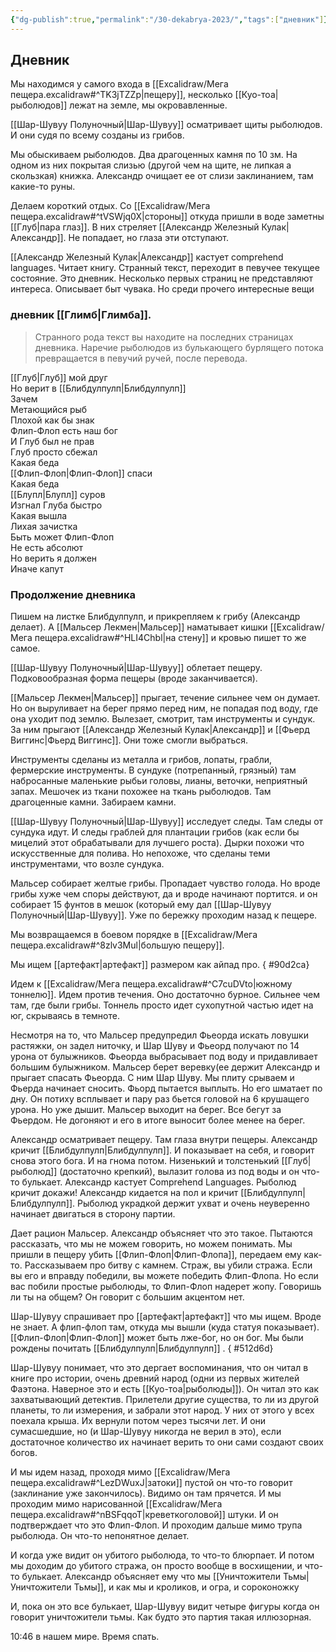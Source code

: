 ```yaml
---
{"dg-publish":true,"permalink":"/30-dekabrya-2023/","tags":["дневник"]}
---
```



## Дневник
Мы находимся у самого входа в [[Excalidraw/Мега пещера.excalidraw#^TK3jTZZp\|пещеру]], несколько [[Куо-тоа\|рыболюдов]] лежат на земле, мы окровавленные. 

[[Шар-Шувуу Полуночный\|Шар-Шувуу]] осматривает щиты рыболюдов. И они судя по всему созданы из грибов. 

Мы обыскиваем рыболюдов. Два драгоценных камня по 10 зм. На одном из них покрытая слизью (другой чем на щите, не липкая а скользкая) книжка. Александр очищает ее от слизи заклинанием, там какие-то руны.

Делаем короткий отдых. Со [[Excalidraw/Мега пещера.excalidraw#^tVSWjq0X\|стороны]] откуда пришли в воде заметны [[Глуб\|пара глаз]]. В них стреляет [[Александр Железный Кулак\|Александр]]. Не попадает, но глаза эти отступают.

[[Александр Железный Кулак\|Александр]] кастует comprehend languages. Читает книгу. Странный текст, переходит в певучее текущее состояние. Это дневник. Несколько первых страниц не представляют интереса. Описывает быт чувака. Но среди прочего интересные вещи

### дневник [[Глимб\|Глимба]].

>Странного рода текст вы находите на последних страницах дневника. Наречие рыболюдов из булькающего бурлящего потока превращается в певучий ручей, после перевода.  
>
  [[Глуб\|Глуб]] мой друг    
  Но верит в [[Блибдулпулп\|Блибдулпулп]]  
  Зачем  
  Метающийся рыб  
  Плохой как бы знак  
  Флип-Флоп есть наш бог  
  И Глуб был не прав  
  Глуб просто сбежал  
  Какая беда  
  [[Флип-Флоп\|Флип-Флоп]] спаси  
  Какая беда  
  [[Блупл\|Блупл]] суров  
  Изгнал Глуба быстро  
  Какая вышла  
  Лихая зачистка  
  Быть может Флип-Флоп  
  Не есть абсолют  
  Но верить я должен  
  Иначе капут

### Продолжение дневника

Пишем на листке Блибдулпулп, и прикрепляем к грибу (Александр делает). А [[Мальсер Лекмен\|Мальсер]] наматывает кишки [[Excalidraw/Мега пещера.excalidraw#^HLI4Chbl\|на стену]] и кровью пишет то же самое.  

[[Шар-Шувуу Полуночный\|Шар-Шувуу]] облетает пещеру. Подковообразная форма пещеры (вроде заканчивается).

[[Мальсер Лекмен\|Мальсер]] прыгает, течение сильнее чем он думает. Но он выруливает на берег прямо перед ним, не попадая под воду, где она уходит под землю. Вылезает, смотрит, там инструменты и сундук. За ним прыгают [[Александр Железный Кулак\|Александр]] и [[Фьерд Виггинс\|Фьерд Виггинс]]. Они тоже смогли выбраться.

Инструменты сделаны из металла и грибов, лопаты, грабли, фермерские инструменты. В сундуке (потрепанный, грязный) там набросанные маленькие рыбьи головы, лианы, веточки, неприятный запах.
Мешочек из ткани похожее на ткань рыболюдов. Там драгоценные камни. Забираем камни.

[[Шар-Шувуу Полуночный\|Шар-Шувуу]] исследует следы. Там следы от сундука идут. И следы граблей для плантации грибов (как если бы мицелий этот обрабатывали для лучшего роста). Дырки похожи  что искусственные для полива. Но непохоже, что сделаны теми инструментами, что возле сундука.

Мальсер собирает желтые грибы. Пропадает чувство голода. Но вроде грибы хуже чем споры действуют, да и вроде начинают портится. и он  собирает 15 фунтов в мешок (который ему дал [[Шар-Шувуу Полуночный\|Шар-Шувуу]]. Уже по бережку проходим назад к пещере.

Мы возвращаемся в боевом порядке в [[Excalidraw/Мега пещера.excalidraw#^8zlv3Mul\|большую пещеру]]. 

Мы ищем [[артефакт\|артефакт]] размером как айпад про. 
{ #90d2ca}


Идем к [[Excalidraw/Мега пещера.excalidraw#^C7cuDVto\|южному тоннелю]]. Идем против течения. Оно достаточно бурное. Сильнее чем там, где были грибы. Тоннель просто идет сухопутной частью идет на юг, скрываясь в темноте. 

Несмотря на то, что Мальсер предупредил Фьеорда искать ловушки растяжки, он задел ниточку, и Шар Шуву и Фьеорд получают по 14 урона от булыжников. Фьеорда выбрасывает под воду и придавливает большим булыжником. Мальсер берет веревку(ее держит Александр  и прыгает спасать Фьеорда.  С ним Шар Шуву. Мы плиту срываем и Фьерда начинает сносить. Фьорд пытается выплыть. Но его шматает по дну. Он потиху всплывает и пару раз бьется головой на 6 крушащего урона. Но уже дышит. Мальсер выходит на берег. Все бегут за Фьердом. Не догоняют и его в итоге выносит более менее на берег. 

Александр осматривает пещеру. Там глаза внутри пещеры. Александр кричит [[Блибдулпулп\|Блибдулпулп]]. И показывает на себя, и говорит снова этого бога. И на гнома потом. Низенький и толстенький [[Глуб\|рыболюд]] (достаточно крепкий), вылазит голова из под воды и он что-то булькает. Александр кастует Comprehend Languages. Рыболюд кричит докажи! Александр кидается на пол и кричит [[Блибдулпулп\|Блибдулпулп]]. Рыболюд украдкой держит ухват и очень неуверенно начинает двигаться в сторону партии. 

Дает рацион Мальсер. Александр объясняет что это такое. Пытаются рассказать, что мы не можем говорить, но можем понимать. Мы пришли в пещеру убить [[Флип-Флоп\|Флип-Флопа]], передаем ему как-то. Рассказываем про битву с камнем. Страж, вы убили стража. Если вы его и вправду победили, вы можете победить Флип-Флопа. Но если вас побили простые рыболюды, то Флип-Флоп надерет жопу. Говоришь ли ты на общем? Он говорит с большим акцентом нет. 

Шар-Шувуу спрашивает про [[артефакт\|артефакт]] что мы ищем. Вроде не знает. А флип-флоп там, откуда мы вышли (куда статуя показывает). [[Флип-Флоп\|Флип-Флоп]] может быть лже-бог, но он бог. Мы были рождены почитать [[Блибдулпулп\|Блибдулпулп]] .
{ #512d6d}


Шар-Шувуу понимает, что это дергает воспоминания, что он читал в книге про истории, очень древний народ (одни из первых жителей Фаэтона. Наверное это и есть [[Куо-тоа\|рыболюды]]). Он читал это как захватывающий детектив. Прилетели другие существа, то ли из другой планеты, то ли измерения, и забрали этот народ. У них от этого у всех поехала крыша. Их вернули потом через тысячи лет. И они сумасшедшие, но (и Шар-Шувуу никогда не верил в это), если достаточное количество их начинает верить то они сами создают своих богов. 

И мы идем назад, проходя мимо [[Excalidraw/Мега пещера.excalidraw#^LezDWuxJ\|затоки]] пустой он что-то говорит (заклинание уже закончилось). Видимо он там прячется. И мы проходим мимо нарисованной [[Excalidraw/Мега пещера.excalidraw#^nBSFqqoT\|креветкоголовой]] штуки. И он подтверждает что это Флип-Флоп. И проходим дальше мимо трупа рыболюда. Он что-то непонятное делает. 

И когда уже видит он убитого рыболюда, то что-то блюрпает. И потом мы доходим до убитого стража, он просто вообще в восхищении, и что-то булькает. Александр объясняет ему что мы [[Уничтожители Тьмы\|Уничтожители Тьмы]], и как мы и кроликов, и огра, и сороконожку

И, пока он это все булькает, Шар-Шувуу видит четыре фигуры когда он говорит уничтожители тьмы. Как будто это партия такая иллюзорная.

10:46 в нашем мире. Время спать. 

